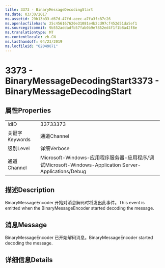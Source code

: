 ```yaml
---
title: 3373 - BinaryMessageDecodingStart
ms.date: 03/30/2017
ms.assetid: 20b13b33-d67d-47fd-aeec-a7fa3fc87c26
ms.openlocfilehash: 25c456167620e31081e4b2cd97cf452d51da5ef1
ms.sourcegitcommit: 9b552addadfb57fab0b9e7852ed4f1f1b8a42f8e
ms.translationtype: MT
ms.contentlocale: zh-CN
ms.lasthandoff: 04/23/2019
ms.locfileid: "62049071"
---
```

# <a name="3373---binarymessagedecodingstart"></a><span data-ttu-id="f337e-102">3373 - BinaryMessageDecodingStart</span><span class="sxs-lookup"><span data-stu-id="f337e-102">3373 - BinaryMessageDecodingStart</span></span>
## <a name="properties"></a><span data-ttu-id="f337e-103">属性</span><span class="sxs-lookup"><span data-stu-id="f337e-103">Properties</span></span>  
  
|||  
|-|-|  
|<span data-ttu-id="f337e-104">Id</span><span class="sxs-lookup"><span data-stu-id="f337e-104">ID</span></span>|<span data-ttu-id="f337e-105">3373</span><span class="sxs-lookup"><span data-stu-id="f337e-105">3373</span></span>|  
|<span data-ttu-id="f337e-106">关键字</span><span class="sxs-lookup"><span data-stu-id="f337e-106">Keywords</span></span>|<span data-ttu-id="f337e-107">通道</span><span class="sxs-lookup"><span data-stu-id="f337e-107">Channel</span></span>|  
|<span data-ttu-id="f337e-108">级别</span><span class="sxs-lookup"><span data-stu-id="f337e-108">Level</span></span>|<span data-ttu-id="f337e-109">详细</span><span class="sxs-lookup"><span data-stu-id="f337e-109">Verbose</span></span>|  
|<span data-ttu-id="f337e-110">通道</span><span class="sxs-lookup"><span data-stu-id="f337e-110">Channel</span></span>|<span data-ttu-id="f337e-111">Microsoft-Windows-应用程序服务器-应用程序/调试</span><span class="sxs-lookup"><span data-stu-id="f337e-111">Microsoft-Windows-Application Server-Applications/Debug</span></span>|  
  
## <a name="description"></a><span data-ttu-id="f337e-112">描述</span><span class="sxs-lookup"><span data-stu-id="f337e-112">Description</span></span>  
 <span data-ttu-id="f337e-113">BinaryMessageEncoder 开始对消息解码时将发出此事件。</span><span class="sxs-lookup"><span data-stu-id="f337e-113">This event is emitted when the BinaryMessageEncoder started decoding the message.</span></span>  
  
## <a name="message"></a><span data-ttu-id="f337e-114">消息</span><span class="sxs-lookup"><span data-stu-id="f337e-114">Message</span></span>  
 <span data-ttu-id="f337e-115">BinaryMessageEncoder 已开始解码消息。</span><span class="sxs-lookup"><span data-stu-id="f337e-115">BinaryMessageEncoder started decoding the message.</span></span>  
  
## <a name="details"></a><span data-ttu-id="f337e-116">详细信息</span><span class="sxs-lookup"><span data-stu-id="f337e-116">Details</span></span>
